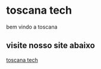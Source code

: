 # toscana tech  

bem vindo a toscana  

## visite nosso site abaixo  

[toscana tech](https://github.com/Luizz0933/reposit-rio/blob/master/miniaturas/Captura%20de%20tela%202024-05-29%20121244.png)
